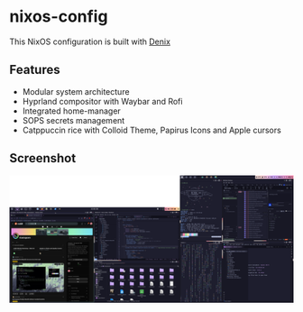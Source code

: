 # nixos-config

This NixOS configuration is built with [Denix](https://github.com/yunfachi/denix)

## Features

- Modular system architecture
- Hyprland compositor with Waybar and Rofi
- Integrated home-manager
- SOPS secrets management
- Catppuccin rice with Colloid Theme, Papirus Icons and Apple cursors

## Screenshot

![Desktop Screenshot](/.github/assets/images/Desktop_February_2025.png)
